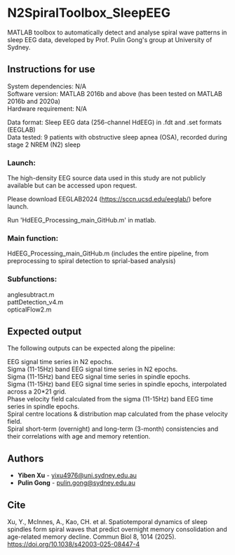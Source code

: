 # N2SpiralToolbox_SleepEEG
MATLAB toolbox to automatically detect and analyse spiral wave patterns in sleep EEG data, developed by Prof. Pulin Gong's group at University of Sydney.
## Instructions for use
System dependencies: N/A <br />
Software version: MATLAB 2016b and above (has been tested on MATLAB 2016b and 2020a) <br />
Hardware requirement: N/A

Data format: Sleep EEG data (256-channel HdEEG) in .fdt and .set formats (EEGLAB) <br />
Data tested: 9 patients with obstructive sleep apnea (OSA), recorded during stage 2 NREM (N2) sleep <br />

### Launch: <br />
The high-density EEG source data used in this study are not publicly available but can be accessed upon request. 

Please download EEGLAB2024 (https://sccn.ucsd.edu/eeglab/) before launch.

Run 'HdEEG_Processing_main_GitHub.m' in matlab. 

### Main function: 

HdEEG_Processing_main_GitHub.m (includes the entire pipeline, from preprocessing to spiral detection to sprial-based analysis)

### Subfunctions:
anglesubtract.m <br />
pattDetection_v4.m <br />
opticalFlow2.m <br />

## Expected output <br />

The following outputs can be expected along the pipeline:<br />

EEG signal time series in N2 epochs.<br />
Sigma (11-15Hz) band EEG signal time series in N2 epochs.<br />
Sigma (11-15Hz) band EEG signal time series in spindle epochs.<br />
Sigma (11-15Hz) band EEG signal time series in spindle epochs, interpolated across a 20*21 grid.<br />
Phase velocity field calculated from the sigma (11-15Hz) band EEG time series in spindle epochs.<br />
Spiral centre locations & distribution map calculated from the phase velocity field.<br />
Spiral short-term (overnight) and long-term (3-month) consistencies and their correlations with age and memory retention.<br />


## Authors

* **Yiben Xu** - yixu4976@uni.sydney.edu.au
* **Pulin Gong** - pulin.gong@sydney.edu.au
  
## Cite
Xu, Y., McInnes, A., Kao, CH. et al. Spatiotemporal dynamics of sleep spindles form spiral waves that predict overnight memory consolidation and age-related memory decline. Commun Biol 8, 1014 (2025). https://doi.org/10.1038/s42003-025-08447-4
